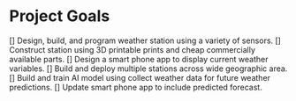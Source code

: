 # Project Goals

[] Design, build, and program weather station using a variety of sensors.
[] Construct station using 3D printable prints and cheap commercially available parts.
[] Design a smart phone app to display current weather variables.
[] Build and deploy multiple stations across wide geographic area.
[] Build and train AI model using collect weather data for future weather predictions.
[] Update smart phone app to include predicted forecast.
